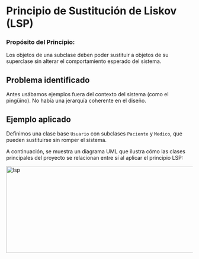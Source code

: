 # Principio de Sustitución de Liskov (LSP)

### Propósito del Principio:
Los objetos de una subclase deben poder sustituir a objetos de su superclase sin alterar el comportamiento esperado del sistema.

## Problema identificado

Antes usábamos ejemplos fuera del contexto del sistema (como el pingüino). No había una jerarquía coherente en el diseño.

## Ejemplo aplicado

Definimos una clase base `Usuario` con subclases `Paciente` y `Medico`, que pueden sustituirse sin romper el sistema.

A continuación, se muestra un diagrama UML que ilustra cómo las clases principales del proyecto se relacionan entre sí al aplicar el principio LSP:

<img width="509" height="234" alt="lsp" src="https://github.com/user-attachments/assets/9cf6da8c-6ad2-4a66-809f-56235edd8286" />


